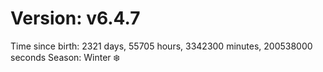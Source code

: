 # Version: v6.4.7
Time since birth: 2321 days, 55705 hours, 3342300 minutes, 200538000 seconds
Season: Winter ❄️
